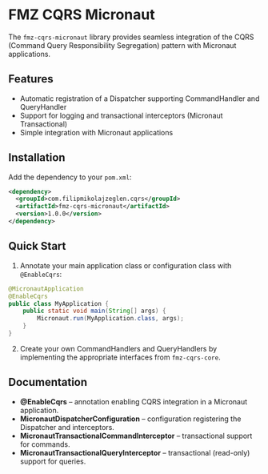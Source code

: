 # FMZ CQRS Micronaut

The `fmz-cqrs-micronaut` library provides seamless integration of the CQRS (Command Query Responsibility Segregation) pattern with Micronaut applications.

## Features

- Automatic registration of a Dispatcher supporting CommandHandler and QueryHandler
- Support for logging and transactional interceptors (Micronaut Transactional)
- Simple integration with Micronaut applications

## Installation

Add the dependency to your `pom.xml`:

```xml
<dependency>
  <groupId>com.filipmikolajzeglen.cqrs</groupId>
  <artifactId>fmz-cqrs-micronaut</artifactId>
  <version>1.0.0</version>
</dependency>
```

## Quick Start

1. Annotate your main application class or configuration class with `@EnableCqrs`:

```java
@MicronautApplication
@EnableCqrs
public class MyApplication {
    public static void main(String[] args) {
        Micronaut.run(MyApplication.class, args);
    }
}
```

2. Create your own CommandHandlers and QueryHandlers by implementing the appropriate interfaces from `fmz-cqrs-core`.

## Documentation

- **@EnableCqrs** – annotation enabling CQRS integration in a Micronaut application.
- **MicronautDispatcherConfiguration** – configuration registering the Dispatcher and interceptors.
- **MicronautTransactionalCommandInterceptor** – transactional support for commands.
- **MicronautTransactionalQueryInterceptor** – transactional (read-only) support for queries.